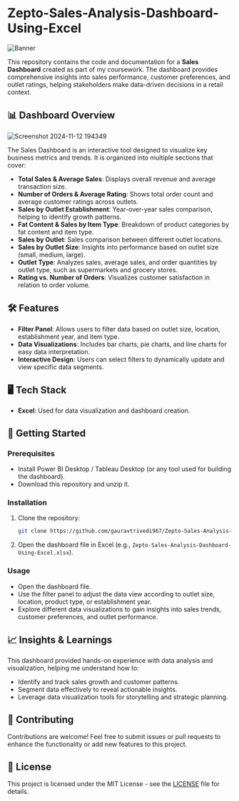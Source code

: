 # Zepto-Sales-Analysis-Dashboard-Using-Excel
![Banner](https://github.com/user-attachments/assets/bc6c0a10-c50d-42c1-af93-65426b0fb20c)

This repository contains the code and documentation for a **Sales Dashboard** created as part of my coursework. The dashboard provides comprehensive insights into sales performance, customer preferences, and outlet ratings, helping stakeholders make data-driven decisions in a retail context.

## 📊 Dashboard Overview
![Screenshot 2024-11-12 194349](https://github.com/user-attachments/assets/c3fde7ae-8e32-4f1b-9328-8695a21ee688)

The Sales Dashboard is an interactive tool designed to visualize key business metrics and trends. It is organized into multiple sections that cover:

- **Total Sales & Average Sales**: Displays overall revenue and average transaction size.
- **Number of Orders & Average Rating**: Shows total order count and average customer ratings across outlets.
- **Sales by Outlet Establishment**: Year-over-year sales comparison, helping to identify growth patterns.
- **Fat Content & Sales by Item Type**: Breakdown of product categories by fat content and item type.
- **Sales by Outlet**: Sales comparison between different outlet locations.
- **Sales by Outlet Size**: Insights into performance based on outlet size (small, medium, large).
- **Outlet Type**: Analyzes sales, average sales, and order quantities by outlet type, such as supermarkets and grocery stores.
- **Rating vs. Number of Orders**: Visualizes customer satisfaction in relation to order volume.

## 🛠️ Features

- **Filter Panel**: Allows users to filter data based on outlet size, location, establishment year, and item type.
- **Data Visualizations**: Includes bar charts, pie charts, and line charts for easy data interpretation.
- **Interactive Design**: Users can select filters to dynamically update and view specific data segments.

## 🖥️ Tech Stack

- **Excel**: Used for data visualization and dashboard creation.
  
## 🚀 Getting Started

### Prerequisites
- Install Power BI Desktop / Tableau Desktop (or any tool used for building the dashboard).
- Download this repository and unzip it.

### Installation

1. Clone the repository:
   ```bash
   git clone https://github.com/gauravtrivedi967/Zepto-Sales-Analysis-Dashboard-Using-Excel.git
   ```

2. Open the dashboard file in Excel (e.g., `Zepto-Sales-Analysis-Dashboard-Using-Excel.xlsx`).

### Usage

- Open the dashboard file.
- Use the filter panel to adjust the data view according to outlet size, location, product type, or establishment year.
- Explore different data visualizations to gain insights into sales trends, customer preferences, and outlet performance.

## 📈 Insights & Learnings

This dashboard provided hands-on experience with data analysis and visualization, helping me understand how to:

- Identify and track sales growth and customer patterns.
- Segment data effectively to reveal actionable insights.
- Leverage data visualization tools for storytelling and strategic planning.

## 🤝 Contributing

Contributions are welcome! Feel free to submit issues or pull requests to enhance the functionality or add new features to this project.

## 📄 License

This project is licensed under the MIT License - see the [LICENSE](LICENSE) file for details.
